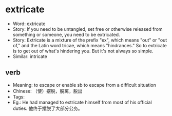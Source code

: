 # extricate

- Word: extricate
- Story: If you need to be untangled, set free or otherwise released from something or someone, you need to be extricated.
- Story: Extricate is a mixture of the prefix "ex", which means "out" or "out of," and the Latin word tricae, which means "hindrances." So to extricate is to get out of what's hindering you. But it's not always so simple.
- Similar: intricate

## verb

- Meaning: to escape or enable sb to escape from a difficult situation
- Chinese: （使）摆脱，脱离，脱出
- Tags: 
- Eg.: He had managed to extricate himself from most of his official duties. 他终于摆脱了大部分公务。


